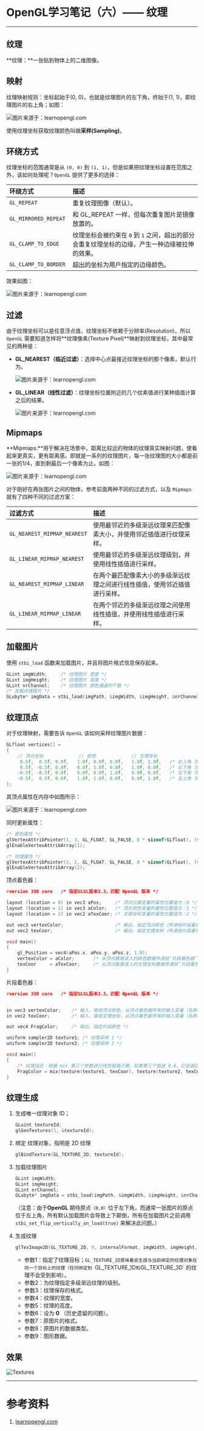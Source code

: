 # OpenGL学习笔记（六）—— 纹理

---


## 纹理
**纹理：**一张贴到物体上的二维图像。

## 映射
纹理映射规则：坐标起始于(0, 0)，也就是纹理图片的左下角，终始于(1, 1)，即纹理图片的右上角；如图：

![图片来源于：learnopengl.com](TexCoords.png)

使用纹理坐标获取纹理颜色叫做**采样(Sampling)**。


## 环绕方式
纹理坐标的范围通常是从 `(0, 0)` 到 `(1, 1)`，但是如果把纹理坐标设置在范围之外，该如何处理呢？`OpenGL` 提供了更多的选择：

| 环绕方式 | 描述 |
| :-------- | :-------- |
| `GL_REPEAT` | 重复纹理图像（默认）。 |
| `GL_MIRRORED_REPEAT ` | 	和 GL_REPEAT 一样，但每次重复图片是镜像放置的。 |
| `GL_CLAMP_TO_EDGE` | 纹理坐标会被约束在 `0` 到 `1` 之间，超出的部分会重复纹理坐标的边缘，产生一种边缘被拉伸的效果。 |
| `GL_CLAMP_TO_BORDER` | 超出的坐标为用户指定的边缘颜色。 |

效果如图：

![图片来源于：learnopengl.com](TextureWrapping.png)


## 过滤
由于纹理坐标可以是任意浮点值，纹理坐标不依赖于分辨率(Resolution)，所以 `OpenGL` 需要知道怎样将**纹理像素(Texture Pixel)**映射到纹理坐标，其中最常见的两种是：

- **GL_NEAREST（临近过滤）**：选择中心点最接近纹理坐标的那个像素，默认行为。

	![图片来源于：learnopengl.com](FilterNearest.png)
	
- **GL_LINEAR（线性过滤）**：纹理坐标位置附近的几个纹素值进行某种插值计算之后的结果。
	
	![图片来源于：learnopengl.com](FilterLinear.png)
	

## Mipmaps
**Mipmaps:**用于解决在场景中，距离比较远的物体的纹理真实映射问题，使看起来更真实，更有距离感。即就是一系列的纹理图片，每一张纹理图的大小都是前一张的1/4，直到剩最后一个像素为止。如图：

![图片来源于：learnopengl.com](Mipmaps.png)

对于刚好在两张图片之间的物体，参考前面两种不同的过滤方式，以及 `Mipmaps` 就有了四种不同的过滤方案：

| 过滤方式 | 描述 |
| :-------- | :-------- |
| `GL_NEAREST_MIPMAP_NEAREST` | 使用最邻近的多级渐远纹理来匹配像素大小，并使用邻近插值进行纹理采样。 |
| `GL_LINEAR_MIPMAP_NEAREST` | 使用最邻近的多级渐远纹理级别，并使用线性插值进行采样。 |
| `GL_NEAREST_MIPMAP_LINEAR` | 在两个最匹配像素大小的多级渐远纹理之间进行线性插值，使用邻近插值进行采样。 |
| `GL_LINEAR_MIPMAP_LINEAR` | 在两个邻近的多级渐远纹理之间使用线性插值，并使用线性插值进行采样。 |

## 加载图片
使用 `stbi_load` 函数来加载图片，并且将图片格式信息保存起来。

``` C
GLint imgWidth;     /* 纹理图片 宽度 */
GLint imgHeight;    /* 纹理图片 高度 */
GLint nrChannel;    /* 纹理图片 颜色通道的个数 */
/* 加载纹理图片 */
GLubyte* imgData = stbi_load(imgPath, &imgWidth, &imgHeight, &nrChannel, 0);
```

## 纹理顶点
对于纹理映射，需要告诉 `OpenGL` 该如何采样纹理图片数据：

``` C
GLfloat vertices[] = 
{
    // 顶点坐标             // 颜色             // 文理坐标
     0.5f,  0.5f, 0.0f,   1.0f, 0.0f, 0.0f,   1.0f, 1.0f,   /* 右上角 顶点 */
     0.5f, -0.5f, 0.0f,   0.0f, 1.0f, 0.0f,   1.0f, 0.0f,   /* 右下角 顶点 */
    -0.5f, -0.5f, 0.0f,   0.0f, 0.0f, 1.0f,   0.0f, 0.0f,   /* 左下角 顶点 */
    -0.5f,  0.5f, 0.0f,   1.0f, 1.0f, 0.0f,   0.0f, 1.0f,   /* 左上角 顶点 */
};
```

其顶点属性在内存中如图所示：

![图片来源于：learnopengl.com](VertexAttributePointerInterleavedTextures.png)

同时更新属性：

``` C
/* 颜色属性 */
glVertexAttribPointer(1, 3, GL_FLOAT, GL_FALSE, 8 * sizeof(GLfloat), (void*)(3 * sizeof(GLfloat)));
glEnableVertexAttribArray(1);

/* 纹理属性 */
glVertexAttribPointer(2, 2, GL_FLOAT, GL_FALSE, 8 * sizeof(GLfloat), (void*)(6 * sizeof(GLfloat)));
glEnableVertexAttribArray(2);
```

顶点着色器：

``` C
#version 330 core   /* 指定GLSL版本3.3，匹配 OpenGL 版本 */

layout (location = 0) in vec3 aPos;     /* 顶点位置变量的属性位置值为：0 */
layout (location = 1) in vec3 aColor;   /* 顶点颜色变量的属性位置值为：1 */
layout (location = 2) in vec2 aTexCoor; /* 文理坐标变量的属性位置值为：2 */

out vec3 vertexColor;                   /* 输出，指定顶点颜色（传递给片段着色器） */
out vec2 texCoor;                       /* 输出，指定文理坐标（传递给片段着色器） */

void main()
{
    gl_Position = vec4(aPos.x, aPos.y, aPos.z, 1.0);
    vertexColor = aColor;       /* 从顶点数据读入的颜色数据传递给‘片段着色器’ */
    texCoor     = aTexCoor;     /* 从顶点数据读入的文理坐标数据传递给‘片段着色器’ */
}
```

片段着色器：

``` C
#version 330 core   /* 指定GLSL版本3.3，匹配 OpenGL 版本 */


in vec3 vertexColor;    /* 输入，接收顶点颜色，从顶点着色器传来的输入变量（名称相同、类型相同） */
in vec2 texCoor;        /* 输入，接收文理坐标，从顶点着色器传来的输入变量（名称相同、类型相同） */

out vec4 FragColor;     /* 输出，指定片段颜色 */

uniform sampler2D texture1; /* 纹理采样 1 */
uniform sampler2D texture2; /* 纹理采样 2 */

void main()
{
    /* 纹理组合：根据 mix 第三个参数进行线性插值计算，如果第三个值是 0.0，它会返回第一个输入；如果是 1.0，会返回第二个输入值；0.2 会返回 80% 的第一个输入颜色和 20% 的第二个输入颜色，即返回两个纹理的混合色 */
    FragColor = mix(texture(texture1, texCoor), texture(texture2, texCoor), 0.2);
}
```

## 纹理生成
1. 生成唯一纹理对象 ID；

	``` C
	GLuint textureId;
	glGenTextures(1, &textureId);
	```
2. 绑定 纹理对象，指明是 2D 纹理 

	``` C
	glBindTexture(GL_TEXTURE_2D, textureId);
	```
3. 加载纹理图片

	``` C
	GLint imgWidth;     
    GLint imgHeight;    
    GLint nrChannel; 
    GLubyte* imgData = stbi_load(imgPath, &imgWidth, &imgHeight, &nrChannel, 0);
	```
	（注意：由于**OpenGL** 期待原点`（0,0）`位于左下角，而通常一张图片的原点位于左上角，所有默认加载图片会导致上下颠倒，所有在加载图片之前调用 `stbi_set_flip_vertically_on_load(true)` 来解决此问题。）
4. 生成纹理

	``` C
	glTexImage2D(GL_TEXTURE_2D, 0, internalFormat, imgWidth, imgHeight, 0, pixelFormat, GL_UNSIGNED_BYTE, imgData);
	```
	- 参数1：指定了纹理目标；`GL_TEXTURE_2D意味着会生成与当前绑定的纹理对象在同一个目标上的纹理（任何绑定到 `GL_TEXTURE_1D` 和 `GL_TEXTURE_3D` 的纹理不会受到影响）。
	- 参数2：为纹理指定多级渐远纹理的级别。
	- 参数3：纹理保存的格式。
	- 参数4：纹理的宽度。
	- 参数5：纹理的高度。
	- 参数6：设为 **0** （历史遗留的问题）。
	- 参数7：原图片的格式。
	- 参数8：原图片的数据类型。
	- 参数9：图形数据。


## 效果
![Textures](Textures.png)


---


# 参考资料
1. [learnopengl.com](https://learnopengl.com/Getting-started/Textures)